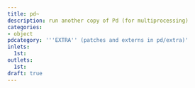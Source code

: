 ```yaml
---
title: pd~
description: run another copy of Pd (for multiprocessing)
categories:
- object
pdcategory: '''EXTRA'' (patches and externs in pd/extra)'
inlets:
  1st:
outlets:
  1st:
draft: true
---
```


